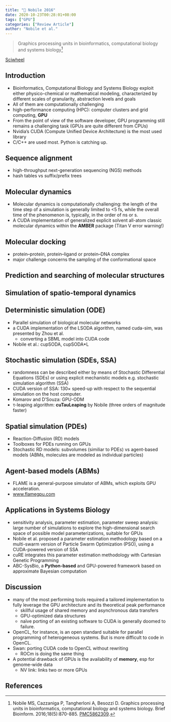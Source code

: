 ```yaml
---
title: "📒 Nobile 2016"
date: 2020-10-23T00:28:01+08:00
tags: ["GPU"]
categories: ["Review Article"]
author: "Nobile et al."
---
```


> Graphics processing units in bioinformatics, computational biology and systems biology[^Nobile2016]

[Sciwheel](https://sciwheel.com/work/#/items/5237369)

<!--more-->

## Introduction
* Bioinformatics, Computational Biology and Systems Biology exploit either physico-chemical or mathematical modeling, characterized by different scales of granularity, abstraction levels and goals
* All of them are computationally challenging
* high-performance computing (HPC): computer clusters and grid computing, **GPU**
* From the point of view of the software developer, GPU programming still remains a challenging task (GPUs are quite different from CPUs)
* Nvidia’s CUDA (Compute Unified Device Architecture) is the most used library
* C/C++ are used most. Python is catching up.
## Sequence alignment
*  high-throughput next-generation sequencing (NGS) methods
* hash tables vs suffix/prefix trees

## Molecular dynamics
* Molecular dynamics is computationally challenging: the length of the time step of a simulation is generally limited to <5 fs, while the overall time of the phenomenon is, typically, in the order of ns or s.
* A CUDA implementation of generalized explicit solvent all-atom classic molecular dynamics within the **AMBER** package (Titan V error warning!)

## Molecular docking
* protein–protein, protein–ligand or protein–DNA complex
* major challenge concerns the sampling of the conformational space

## Prediction and searching of molecular structures
## Simulation of spatio-temporal dynamics

## Deterministic simulation (ODE)
* Parallel simulation of biological molecular networks
* a CUDA implementation of the LSODA algorithm, named cuda-sim, was presented by Zhou et al.
    *  converting a SBML model into CUDA code
* Nobile et al.: cupSODA, cupSODA*L

## Stochastic simulation (SDEs, SSA)
* randomness can be described either by means of Stochastic Differential Equations (SDEs) or using explicit mechanistic models e.g. stochastic simulation algorithm (SSA)
* CUDA version of SSA: 130× speed-up with respect to the sequential simulation on the host computer.
* Komarov and D’Souza: GPU-ODM
* τ-leaping algorithm: **cuTauLeaping** by Nobile (three orders of magnitude faster)

## Spatial simulation (PDEs)
* Reaction-Diffusion (RD) models
* Toolboxes for PDEs running on GPUs
* Stochastic RD models: subvolumes (similiar to PDEs) vs agent-based models (ABMs, molecules are modeled as individual particles)

## Agent-based models (ABMs)
* FLAME is a general-purpose simulator of ABMs, which exploits GPU acceleration.
* www.flamegpu.com

## Applications in Systems Biology
* sensitivity analysis, parameter estimation, parameter sweep analysis: large number of simulations to explore the high-dimensional search space of possible model parameterizations, suitable for GPUs
* Nobile et al. proposed a parameter estimation methodology based on a multi-swarm version of Particle Swarm Optimization (PSO), using a CUDA-powered version of SSA
* cuRE integrates this parameter estimation methodology with Cartesian Genetic Programming
* ABC-SysBio, a **Python-based** and GPU-powered framework based on approximate Bayesian computation

## Discussion
* many of the most performing tools required a tailored implementation to fully leverage the GPU architecture and its theoretical peak performance
    * skillful usage of shared memory and asynchronous data transfers
    * GPU-optimized data structures
    * naïve porting of an existing software to CUDA is generally doomed to failure.
* OpenCL, for instance, is an open standard suitable for parallel programming of heterogeneous systems. But is more difficult to code in OpenCL.
* Swan: porting CUDA code to OpenCL without rewriting
    * ROCm is doing the same thing
* A potential drawback of GPUs is the availability of **memory**, esp for genome-wide data
    * NV link: links two or more GPUs

## References
[^Nobile2016]: Nobile MS, Cazzaniga P, Tangherloni A, Besozzi D. Graphics processing units in bioinformatics, computational biology and systems biology. Brief Bioinform. 2016;18(5):870-885. [PMC5862309](https://www.ncbi.nlm.nih.gov/pmc/articles/PMC5862309/).
